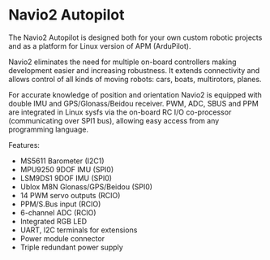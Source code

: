 <!--
---
name: Navio2 Autopilot
class: board
type: gps,motor,sensor
formfactor: HAT
manufacturer: Emlid
collected: Other
description: Full drone controller for Raspberry Pi
url: https://docs.emlid.com/navio2/
github: https://github.com/emlid/Navio2
buy: https://emlid.com/shop/navio2/
image: 'emlid-navio2.png'
pincount: 40
eeprom: setup
power:
  '1':
  '2':
ground:
  '6':
  '9':
  '14':
  '20':
  '25':
  '30':
  '34':
  '39':
pin:
  '3':
    name: MS5611 Data
    mode: i2c
  '5':
    name: MS5611 Clock
    mode: i2c
  '7':
    name: Red LED
    mode: output
    active: high
  '13':
    name: Green LED
    mode: output
    active: high
  '15':
    name: LSM9DS1 Chip Select
    mode: chipselect
    active: high
  '16':
    name: MPU9250 Interrupt
    mode: output
    active: high
  '18':
    name: RCIO PC10
  '19':
    mode: spi
  '21':
    mode: spi
  '22':
    name: LSM9DS1 Chip Select
    mode: chipselect
    active: high
  '23':
    mode: spi
  '24':
  '26':
    name: MPU9250 Chip Select
    mode: chipselect
    active: high
  '29':
    name: RCIO PC11
  '31':
    name: Blue LED
    mode: output
    active: high
  '32':
    name: RCIO Clock
  '33':
    name: RCIO Data
  '35':
    name: RCIO MISO
    mode: spi
  '36':
    name: RCIO Chip Select
    mode: chipselect
    active: high
  '38':
    name: RCIO MOSI
    mode: spi
  '40':
    name: RCIO SCLK
    mode: spi
i2c:
  '0x77':
    name: Barometer
    device: MS5611
-->
# Navio2 Autopilot

The Navio2 Autopilot is designed both for your own custom robotic projects and as a platform for Linux version of APM (ArduPilot).

Navio2 eliminates the need for multiple on-board controllers making development easier and increasing robustness. It extends connectivity and allows control of all kinds of moving robots: cars, boats, multirotors, planes.

For accurate knowledge of position and orientation Navio2 is equipped with double IMU and GPS/Glonass/Beidou receiver. PWM, ADC, SBUS and PPM are integrated in Linux sysfs via the on-board RC I/O co-processor (communicating over SPI1 bus), allowing easy access from any programming language.

Features:

* MS5611 Barometer (I2C1)
* MPU9250 9DOF IMU (SPI0)
* LSM9DS1 9DOF IMU (SPI0)
* Ublox M8N Glonass/GPS/Beidou (SPI0)
* 14 PWM servo outputs (RCIO)
* PPM/S.Bus input (RCIO)
* 6-channel ADC (RCIO)
* Integrated RGB LED
* UART, I2C terminals for extensions
* Power module connector
* Triple redundant power supply
